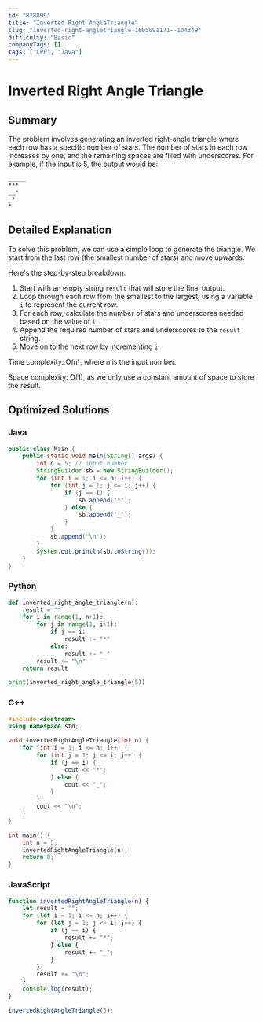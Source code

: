 ```yaml
---
id: "878899"
title: "Inverted Right AngleTriangle"
slug: "inverted-right-angletriangle-1605691171--104349"
difficulty: "Basic"
companyTags: []
tags: ["CPP", "Java"]
---
```


# Inverted Right Angle Triangle

## Summary
The problem involves generating an inverted right-angle triangle where each row has a specific number of stars. The number of stars in each row increases by one, and the remaining spaces are filled with underscores. For example, if the input is 5, the output would be:
```
_____
*** 
__* 
_* 
*
```

## Detailed Explanation
To solve this problem, we can use a simple loop to generate the triangle. We start from the last row (the smallest number of stars) and move upwards.

Here's the step-by-step breakdown:

1. Start with an empty string `result` that will store the final output.
2. Loop through each row from the smallest to the largest, using a variable `i` to represent the current row.
3. For each row, calculate the number of stars and underscores needed based on the value of `i`.
4. Append the required number of stars and underscores to the `result` string.
5. Move on to the next row by incrementing `i`.

Time complexity: O(n), where n is the input number.

Space complexity: O(1), as we only use a constant amount of space to store the result.

## Optimized Solutions

### Java
```java
public class Main {
    public static void main(String[] args) {
        int n = 5; // input number
        StringBuilder sb = new StringBuilder();
        for (int i = 1; i <= n; i++) {
            for (int j = 1; j <= i; j++) {
                if (j == i) {
                    sb.append("*");
                } else {
                    sb.append("_");
                }
            }
            sb.append("\n");
        }
        System.out.println(sb.toString());
    }
}
```

### Python
```python
def inverted_right_angle_triangle(n):
    result = ""
    for i in range(1, n+1):
        for j in range(1, i+1):
            if j == i:
                result += "*"
            else:
                result += "_"
        result += "\n"
    return result

print(inverted_right_angle_triangle(5))
```

### C++
```cpp
#include <iostream>
using namespace std;

void invertedRightAngleTriangle(int n) {
    for (int i = 1; i <= n; i++) {
        for (int j = 1; j <= i; j++) {
            if (j == i) {
                cout << "*";
            } else {
                cout << "_";
            }
        }
        cout << "\n";
    }
}

int main() {
    int n = 5;
    invertedRightAngleTriangle(n);
    return 0;
}
```

### JavaScript
```javascript
function invertedRightAngleTriangle(n) {
    let result = "";
    for (let i = 1; i <= n; i++) {
        for (let j = 1; j <= i; j++) {
            if (j == i) {
                result += "*";
            } else {
                result += "_";
            }
        }
        result += "\n";
    }
    console.log(result);
}

invertedRightAngleTriangle(5);
```